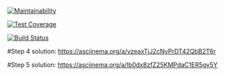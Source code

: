 [![Maintainability](https://api.codeclimate.com/v1/badges/4dfb8fcf0427e20cd951/maintainability)](https://codeclimate.com/github/sergkul/project-lvl1-s328/maintainability)

[![Test Coverage](https://api.codeclimate.com/v1/badges/4dfb8fcf0427e20cd951/test_coverage)](https://codeclimate.com/github/sergkul/project-lvl1-s328/test_coverage)

[![Build Status](https://travis-ci.org/sergkul/project-lvl1-s328.svg?branch=master)](https://travis-ci.org/sergkul/project-lvl1-s328)

#Step 4 solution:
https://asciinema.org/a/vzeaxTjJ2cNyPrDT42QbB2T6r

#Step 5 solution:
https://asciinema.org/a/Ib0dx8zfZ25KMPdaC1ER5gy5Y